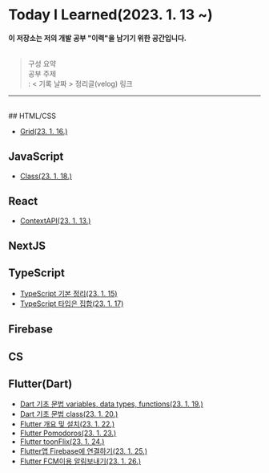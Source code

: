 # Today I Learned(2023. 1. 13 ~)

<strong>이 저장소는 저의 개발 공부 "이력"을 남기기 위한 공간입니다.</strong></br></br>

> 구성 요약</br>
> 공부 주제</br>
> : < 기록 날짜 > 정리글(velog) 링크

---

</br>
## HTML/CSS

- [Grid(23. 1. 16.)](https://velog.io/@bigwave-cho/CSSGrid)

## JavaScript
- [Class(23. 1. 18.)](https://velog.io/@bigwave-cho/JS-25%EC%9E%A5-%ED%81%B4%EB%9E%98%EC%8A%A4)

## React

- [ContextAPI(23. 1. 13.)](https://velog.io/@bigwave-cho/React-Context-API)

## NextJS

## TypeScript
- [TypeScript 기본 정리(23. 1. 15)](https://velog.io/@bigwave-cho/TS-Part2-%EC%82%B4%EC%A7%9D-%EC%8B%AC%ED%99%94%EC%9E%91%EC%84%B1%EC%A4%91)
- [TypeScript 타입은 집합(23. 1. 17)](https://velog.io/@bigwave-cho/TS-%ED%83%80%EC%9E%85%EC%9D%80-%EC%A7%91%ED%95%A9%EC%9D%B4%EB%8B%A4)

## Firebase

## CS

## Flutter(Dart)
- [Dart 기초 문법 variables, data types, functions(23. 1. 19.)](https://velog.io/@bigwave-cho/Dart-%EB%8B%A4%ED%8A%B8-%EA%B8%B0%EC%B4%88)
- [Dart 기초 문법 class(23. 1. 20.)](https://velog.io/@bigwave-cho/Dart-%EB%8B%A4%ED%8A%B8-%EA%B8%B0%EC%B4%88)
- [Flutter 개요 및 설치(23. 1. 22.)](https://velog.io/@bigwave-cho/Flutter-%EA%B0%9C%EC%9A%94%EC%99%80-%EC%84%A4%EC%B9%98%EB%B0%A9%EB%B2%95)
- [Flutter Pomodoros(23. 1. 23.)](https://github.com/bigwave-cho/start-flutter)
- [Flutter toonFlix(23. 1. 24.)](https://github.com/bigwave-cho/toonflix)
- [Flutter앱 Firebase에 연결하기(23. 1. 25.)](https://velog.io/@bigwave-cho/Flutter-Flutter-Firebase-%EC%97%B0%EA%B2%B0)
- [Flutter FCM이용 알림보내기(23. 1. 26.)](https://velog.io/@bigwave-cho/Flutter-FCM%EC%95%88%EB%93%9C%EB%A7%8C)

